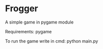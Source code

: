 # Frogger
A simple game in pygame module

Requirements: pygame

To run the game write in cmd: python main.py
